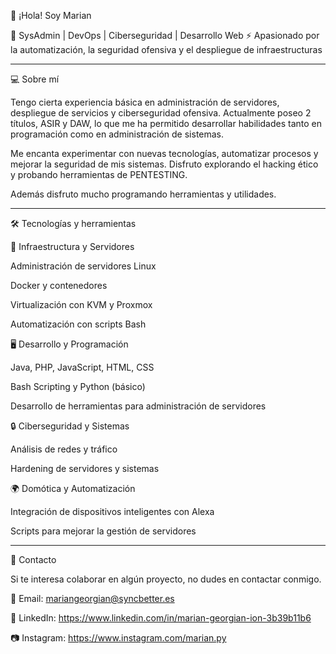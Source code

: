 
👋 ¡Hola! Soy Marian

🚀 SysAdmin | DevOps | Ciberseguridad | Desarrollo Web
⚡ Apasionado por la automatización, la seguridad ofensiva y el despliegue de infraestructuras


---

💻 Sobre mí

Tengo cierta experiencia básica en administración de servidores, despliegue de servicios y ciberseguridad ofensiva. Actualmente poseo 2 títulos, ASIR y DAW, lo que me ha permitido desarrollar habilidades tanto en programación como en administración de sistemas.

Me encanta experimentar con nuevas tecnologías, automatizar procesos y mejorar la seguridad de mis sistemas. Disfruto explorando el hacking ético y probando herramientas de PENTESTING. 

Además disfruto mucho programando herramientas y utilidades.


---

🛠️ Tecnologías y herramientas

💾 Infraestructura y Servidores

Administración de servidores Linux

Docker y contenedores

Virtualización con KVM y Proxmox

Automatización con scripts Bash


🖥️ Desarrollo y Programación

Java, PHP, JavaScript, HTML, CSS

Bash Scripting y Python (básico)

Desarrollo de herramientas para administración de servidores


🔒 Ciberseguridad y Sistemas

Análisis de redes y tráfico

Hardening de servidores y sistemas


🌍 Domótica y Automatización

Integración de dispositivos inteligentes con Alexa

Scripts para mejorar la gestión de servidores

--- 

📡 Contacto

Si te interesa colaborar en algún proyecto, no dudes en contactar conmigo.

📧 Email: mariangeorgian@syncbetter.es

🔗 LinkedIn: https://www.linkedin.com/in/marian-georgian-ion-3b39b11b6

📷 Instagram: https://www.instagram.com/marian.py
